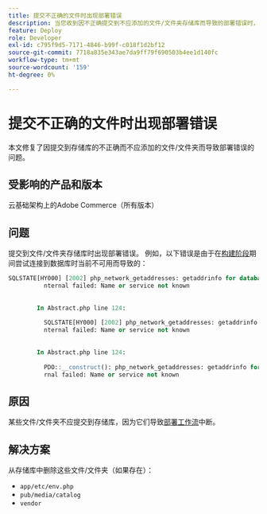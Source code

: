 ```yaml
---
title: 提交不正确的文件时出现部署错误
description: 当您收到因不正确提交到不应添加的文件/文件夹存储库而导致的部署错误时，本文提供了此问题的解决方案。
feature: Deploy
role: Developer
exl-id: c795f9d5-7171-4846-b99f-c018f1d2bf12
source-git-commit: 7718a835e343ae7da9ff79f690503b4ee1d140fc
workflow-type: tm+mt
source-wordcount: '159'
ht-degree: 0%

---
```


# 提交不正确的文件时出现部署错误

本文修复了因提交到存储库的不正确而不应添加的文件/文件夹而导致部署错误的问题。

## 受影响的产品和版本

云基础架构上的Adobe Commerce（所有版本）

## 问题

提交到文件/文件夹存储库时出现部署错误。 例如，以下错误是由于在[构建阶段](https://experienceleague.adobe.com/docs/commerce-cloud-service/user-guide/develop/deploy/process.html?lang=zh-Hans#build-phase)期间尝试连接到数据库时当前不可用而导致的：

```SQL
SQLSTATE[HY000] [2002] php_network_getaddresses: getaddrinfo for database.i  
          nternal failed: Name or service not known                                    
                                                                                       
        
        In Abstract.php line 124:
                                                                                       
          SQLSTATE[HY000] [2002] php_network_getaddresses: getaddrinfo for database.i  
          nternal failed: Name or service not known                                    
                                                                                       
        
        In Abstract.php line 124:
                                                                                       
          PDO::__construct(): php_network_getaddresses: getaddrinfo for database.inte  
          rnal failed: Name or service not known       
```

## 原因

某些文件/文件夹不应提交到存储库，因为它们导致[部署工作流](https://experienceleague.adobe.com/docs/commerce-cloud-service/user-guide/develop/deploy/process.html?lang=zh-Hans)中断。

## 解决方案

从存储库中删除这些文件/文件夹（如果存在）：

* `app/etc/env.php`
* `pub/media/catalog`
* `vendor`
